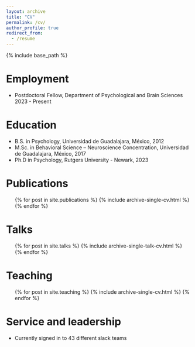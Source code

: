 ```yaml
---
layout: archive
title: "CV"
permalink: /cv/
author_profile: true
redirect_from:
  - /resume
---
```


{% include base_path %}

Employment
======
* Postdoctoral Fellow, Department of Psychological and Brain Sciences 2023 - Present

Education
======
* B.S. in Psychology, Universidad de Guadalajara, México, 2012
* M.Sc. in Behavioral Science – Neuroscience Concentration, Universidad de Guadalajara, México, 2017
* Ph.D in Psychology, Rutgers University - Newark, 2023 

Publications
======
  <ul>{% for post in site.publications %}
    {% include archive-single-cv.html %}
  {% endfor %}</ul>
  
Talks
======
  <ul>{% for post in site.talks %}
    {% include archive-single-talk-cv.html %}
  {% endfor %}</ul>
  
Teaching
======
  <ul>{% for post in site.teaching %}
    {% include archive-single-cv.html %}
  {% endfor %}</ul>
  
Service and leadership
======
* Currently signed in to 43 different slack teams
